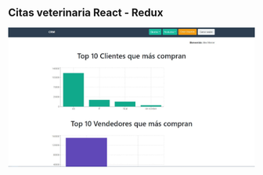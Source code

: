 ## Citas veterinaria React - Redux

![alt text](https://raw.githubusercontent.com/alexMercer94/react.js-graphql-app-client/master/CRM-React.JPG)


